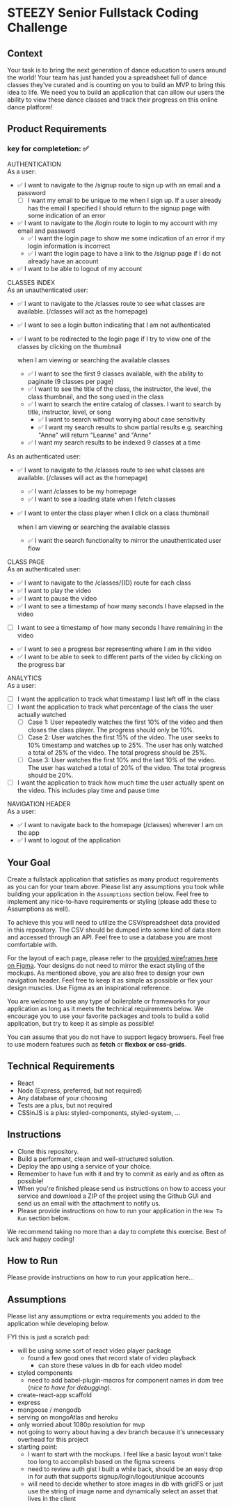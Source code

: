 # STEEZY Senior Fullstack Coding Challenge

## Context

Your task is to bring the next generation of dance education to users around the world! Your team has just handed you a spreadsheet full of dance classes they've curated and is counting on you to build an MVP to bring this idea to life. We need you to build an application that can allow our users the ability to view these dance classes and track their progress on this online dance platform! 

## Product Requirements

### key for completetion: ✅

AUTHENTICATION  
As a user:
- ✅ I want to navigate to the /signup route to sign up with an email and a password
  - [ ] I want my email to be unique to me when I sign up. If a user already has the email I specified I should return to the signup page with some indication of an error
- ✅ I want to navigate to the /login route to login to my account with my email and password
  - ✅ I want the login page to show me some indication of an error if my login information is incorrect
  - ✅ I want the login page to have a link to the /signup page if I do not already have an account
- ✅ I want to be able to logout of my account

CLASSES INDEX  
As an unauthenticated user:
- ✅ I want to navigate to the /classes route to see what classes are available. (/classes will act as the homepage)
- ✅ I want to see a login button indicating that I am not authenticated
- ✅ I want to be redirected to the login page if I try to view one of the classes by clicking on the thumbnail
  
  when I am viewing or searching the available classes
  - ✅ I want to see the first 9 classes available, with the ability to paginate (9 classes per page)
  - ✅ I want to see the title of the class, the instructor, the level, the class thumbnail, and the song used in the class
  - ✅ I want to search the entire catalog of classes. I want to search by title, instructor, level, or song
    - ✅ I want to search without worrying about case sensitivity
    - ✅ I want my search results to show partial results e.g. searching "Anne" will return "Leanne" and "Anne"
  - ✅ I want my search results to be indexed 9 classes at a time

As an authenticated user:
- ✅ I want to navigate to the /classes route to see what classes are available. (/classes will act as the homepage)
  - ✅ I want /classes to be my homepage
  - ✅ I want to see a loading state when I fetch classes
- ✅ I want to enter the class player when I click on a class thumbnail  

  when I am viewing or searching the available classes
  - ✅ I want the search functionality to mirror the unauthenticated user flow

CLASS PAGE  
As an authenticated user:
- ✅ I want to navigate to the /classes/{ID} route for each class
- ✅ I want to play the video
- ✅ I want to pause the video
- ✅ I want to see a timestamp of how many seconds I have elapsed in the video
- [ ] I want to see a timestamp of how many seconds I have remaining in the video
- ✅ I want to see a progress bar representing where I am in the video
- ✅ I want to be able to seek to different parts of the video by clicking on the progress bar

ANALYTICS  
As a user:
- [ ] I want the application to track what timestamp I last left off in the class
- [ ] I want the application to track what percentage of the class the user actually watched
  - [ ] Case 1: User repeatedly watches the first 10% of the video and then closes the class player. The progress should only be 10%.
  - [ ] Case 2: User watches the first 15% of the video. The user seeks to 10% timestamp and watches up to 25%. The user has only watched a total of 25% of the video. The total progress should be 25%.
  - [ ] Case 3: User watches the first 10% and the last 10% of the video. The user has watched a total of 20% of the video. The total progress should be 20%.
- [ ] I want the application to track how much time the user actually spent on the video. This includes play time and pause time

NAVIGATION HEADER  
As a user:
- ✅ I want to navigate back to the homepage (/classes) wherever I am on the app
- ✅ I want to logout of the application

## Your Goal

Create a fullstack application that satisfies as many product requirements as you can for your team above. Please list any assumptions you took while building your application in the `Assumptions` section below. Feel free to implement any nice-to-have requirements or styling (please add these to Assumptions as well). 

To achieve this you will need to utilize the CSV/spreadsheet data provided in this repository. The CSV should be dumped into some kind of data store and accessed through an API. Feel free to use a database you are most comfortable with.

For the layout of each page, please refer to the [provided wireframes here on Figma](https://www.figma.com/file/2PJs4oGfknIqokVHVN9xLH/%5BWEB%5D-Classes-Take-Home-Test?node-id=1060%3A178). Your designs do not need to mirror the exact styling of the mockups. As mentioned above, you are also free to design your own navigation header. Feel free to keep it as simple as possible or flex your design muscles. Use Figma as an inspirational reference. 

You are welcome to use any type of boilerplate or frameworks for your application as long as it meets the technical requirements below. We encourage you to use your favorite packages and tools to build a solid application, but try to keep it as simple as possible!

You can assume that you do not have to support legacy browsers. Feel free to use modern features such as **fetch** or **flexbox or css-grids**. 

## Technical Requirements
- React
- Node (Express, preferred, but not required)
- Any database of your choosing
- Tests are a plus, but not required
- CSSinJS is a plus: styled-components, styled-system, ...

## Instructions

- Clone this repository.
- Build a performant, clean and well-structured solution.
- Deploy the app using a service of your choice.
- Remember to have fun with it and try to commit as early and as often as possible!
- When you're finished please send us instructions on how to access your service and download a ZIP of the project using the Github GUI and send us an email with the attachment to notify us.
- Please provide instructions on how to run your application in the `How To Run` section below.

We recommend taking no more than a day to complete this exercise. Best of luck and happy coding!

## How to Run  
Please provide instructions on how to run your application here...


## Assumptions
Please list any assumptions or extra requirements you added to the application while developing below.

FYI this is just a scratch pad:
- will be using some sort of react video player package
    - found a few good ones that record state of video playback
        - can store these values in db for each video model
- styled components
    - need to add babel-plugin-macros for component names in dom tree (_nice to have for debugging_). 
- create-react-app scaffold
- express
- mongoose / mongodb
- serving on mongoAtlas and heroku
- only worried about 1080p resolution for mvp
- not going to worry about having a dev branch because it's unnecessary overhead for this project
- starting point: 
    - I want to start with the mockups. I feel like a basic layout won't take too long to accomplish based on the figma screens
    - need to review auth gist I built a while back, should be an easy drop in for auth that supports signup/login/logout/unique accounts
    - will need to decide whether to store images in db with gridFS or just use the string of image name and dynamically select an asset that lives in the client
